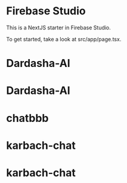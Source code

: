 # Firebase Studio

This is a NextJS starter in Firebase Studio.

To get started, take a look at src/app/page.tsx.
# Dardasha-AI
# Dardasha-AI
# chatbbb
# karbach-chat
# karbach-chat

